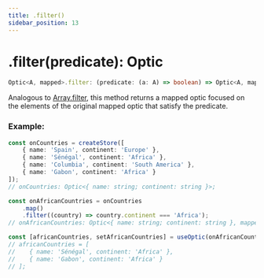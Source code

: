 ```yaml
---
title: .filter()
sidebar_position: 13
---
```


# .filter(predicate): Optic

```ts
Optic<A, mapped>.filter: (predicate: (a: A) => boolean) => Optic<A, mapped>;
```

Analogous to [Array.filter](https://developer.mozilla.org/docs/Web/JavaScript/Reference/Global_Objects/Array/filter), this method returns a mapped optic focused on the elements of the original mapped optic that satisfy the predicate.

### Example:

```ts
const onCountries = createStore([
    { name: 'Spain', continent: 'Europe' },
    { name: 'Sénégal', continent: 'Africa' },
    { name: 'Columbia', continent: 'South America' },
    { name: 'Gabon', continent: 'Africa' }
]);
// onCountries: Optic<{ name: string; continent: string }>;

const onAfricanCountries = onCountries
    .map()
    .filter((country) => country.continent === 'Africa');
// onAfricanCountries: Optic<{ name: string; continent: string }, mapped>

const [africanCountries, setAfricanCountries] = useOptic(onAfricanCountries);
// africanCountries = [
//    { name: 'Sénégal', continent: 'Africa' },
//    { name: 'Gabon', continent: 'Africa' }
// ];
```
